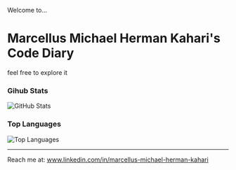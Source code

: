 Welcome to...

# Marcellus Michael Herman Kahari's Code Diary

feel free to explore it

### Gihub Stats
<p><img src="https://github-readme-stats.vercel.app/api?username=pandora-1&amp;show_icons=true&amp;count_private=true&amp;theme=cobalt" alt="GitHub Stats"></p>

### Top Languages
<p><img src="https://github-readme-stats.vercel.app/api/top-langs/?username=pandora-1&amp;layout=compact" alt="Top Languages"></p>

---

Reach me at: www.linkedin.com/in/marcellus-michael-herman-kahari

